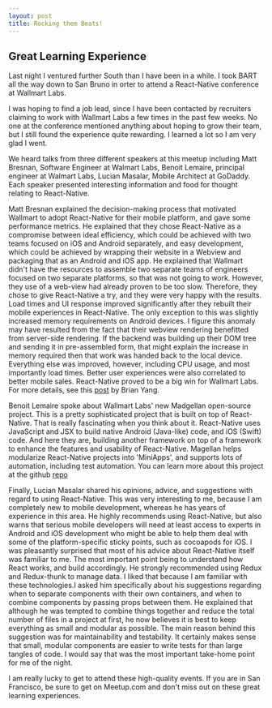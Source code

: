 ```yaml
---
layout: post
title: Rocking them Beats!
---
```


## Great Learning Experience

Last night I ventured further South than I have been in a while. I took
BART all the way down to San Bruno in orter to attend a React-Native
conference at Wallmart Labs.

I was hoping to find a job lead, since I have been contacted by recruiters
claiming to work with Wallmart Labs a few times in the past few weeks.
No one at the conference mentioned anything about hoping to grow their
team, but I still found the experience quite rewarding. I learned a lot
so I am very glad I went.

We heard talks from three different speakers at this meetup including Matt
Bresnan, Software Engineer at Walmart Labs, Benoit Lemaire, principal engineer
at Walmart Labs, Lucian Masalar, Mobile Architect at GoDaddy. Each speaker
presented interesting information and food for thought relating to React-Native.

Matt Bresnan explained the decision-making process that motivated Wallmart
to adopt React-Native for their mobile platform, and gave some performance
metrics. He explained that they chose React-Native as a compromise between
ideal efficiency, which could be achieved with two teams focused on iOS
and Android separately, and easy development, which could be achieved by
wrapping their website in a Webview and packaging that as an Android and
iOS app. He explained that Wallmart didn't have the resources to assemble
two separate teams of engineers focused on two separate platforms, so that
was not going to work. However, they use of a web-view had already proven
to be too slow. Therefore, they chose to give React-Native a try, and they
were very happy with the results. Load times and UI response improved significantly
after they rebuilt their mobile experiences in React-Native. The only
exception to this was slightly increased memory requirements on Android
devices. I figure this anomaly may have resulted from the fact that their
webview rendering benefitted from server-side rendering. If the backend
was building up their DOM tree and sending it in pre-assembled form, that
might explain the increase in memory required then that work was handed
back to the local device. Everything else was improved, however, including
CPU usage, and most importantly load times. Better user experiences were
also correlated to better mobile sales. React-Native proved to be a big
win for Wallmart Labs. For more details, see this [post](http://brianyang.com/react-native-at-walmartlabs-walmartlabs/)
by Brian Yang.

Benoit Lemaire spoke about Wallmart Labs' new Madgellan open-source
project. This is a pretty sophisticated project that is built on top of
React-Native. That is really fascinating when you think about it. React-Native
uses JavaScript and JSX to build native Android (Java-like) code, and iOS
(Swift) code. And here they are, building another framework on top of a
framework to enhance the features and usability of React-Native. Magellan
helps modularize React-Native projects into 'MiniApps', and supports lots
of automation, including test automation. You can learn more about this
project at the github [repo](https://github.com/TestArmada/magellan)

Finally, Lucian Masalar shared his opinions, advice, and suggestions with
regard to using React-Native. This was very interesting to me, because I am
completely new to mobile development, whereas he has years of experience
in this area. He highly recommends using React-Native, but also warns that
serious mobile developers will need at least access to experts in Android
and iOS development who might be able to help them deal with some of the
platform-specific sticky points, such as cocoapods for iOS. I was pleasantly
surprised that most of his advice about React-Native itself was familiar to me.
The most important point being to understand how React works, and build
accordingly. He strongly recommended using Redux and Redux-thunk to manage
data. I liked that because I am familiar with these technologies.I asked
him specifically about his suggestions regarding when to separate components
with their own containers, and when to combine components by passing props
between them. He explained that although he was tempted to combine things
together and reduce the total number of files in a project at first, he now
believes it is best to keep everything as small and modular as possible.
The main reason behind this suggestion was for maintainability and testability.
It certainly makes sense that small, modular components are easier to write
tests for than large tangles of code. I would say that was the most important
take-home point for me of the night.

I am really lucky to get to attend these high-quality events. If you
are in San Francisco, be sure to get on Meetup.com and don't miss out on
these great learning experiences.
